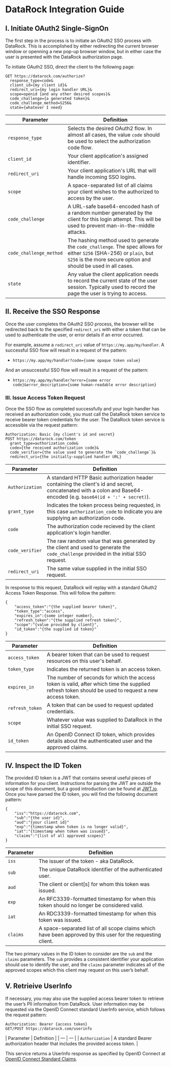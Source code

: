 # DataRock Integration Guide

## I. Initiate OAuth2 Single-SignOn
The first step in the process is to initiate an OAuth2 SSO process with DataRock.  This is accomplished by either redirecting the current browser window or openning a new pop-up browser window, but in either case the user is presented with the DataRock authorization page.

To initiate OAuth2 SSO, direct the client to the following page:
```
GET https://datarock.com/authorize?
  response_type=code&
  client_id={my client id}&
  redirect_uri={my login handler URL}&
  scope=openid {and any other desired scopes}&
  code_challenge={a generated token}&
  code_challenge_method=S256&
  state={whatever I need}
```
| Parameter | Definition |
|--|--|
| `response_type` | Selects the desired OAuth2 flow.  In almost all cases, the value `code` should be used to select the authorization code flow. |
| `client_id` | Your client application's assigned identifier. |
| `redirect_uri` | Your client application's URL that will handle incoming SSO logins. |
| `scope` | A space-separated list of all claims your client wishes to the authorized to access by the user. |
| `code_challenge` | A URL-safe base64-encoded hash of a random number generated by the client for this login attempt.  This will be used to prevent man-in-the-middle attacks. |
| `code_challenge_method` | The hashing method used to generate the `code_challenge`.  The spec allows for either `S256` (SHA-256) or `plain`, but `S256` is the more secure option and should be used in all cases. |
| `state` | Any value the client application needs to record the current state of the user session.  Typically used to record the page the user is trying to access. |

## II. Receive the SSO Response
Once the user completes the OAuth2 SSO process, the browser will be redirected back to the specified `redirect_uri` with either a token that can be used to authenticate the user, or error details if an error occurred.

For example, assume a `redirect_uri` value of `https://my.app/my/handler`.  A successful SSO flow will result in a request of the pattern:

* `https://my.app/my/handler?code={some opaque token value}`

And an unsuccessful SSO flow will result in a request of the pattern:

* `https://my.app/my/handler?error={some error code}&error_description={some human-readable error description}`

### III. Issue Access Token Request
Once the SSO flow as completed successfully and your login handler has received an authorization code, you must call the DataRock token service to receive bearer token credentials for the user.  The DataRock token service is accessible via the request pattern:

```
Authorization: Basic {my client's id and secret}
POST https://datarock.com/token
  grant_type=authorization_code&
  code={the received authorization code}&
  code_verifier={the value used to generate the `code_challenge`}&
  redirect_uri={the initially-supplied handler URL}
```
| Parameter | Definition |
|--|--|
| `Authorization` | A standard HTTP Basic authorization header containing the client's id and secret, concatenated with a colon and Base64-encoded (e.g. `base64(id + ':' + secret)`). |
| `grant_type` | Indicates the token process being requested, in this case `authorization_code` to indicate you are supplying an authorization code. |
| `code` | The authorization code recieved by the client application's login handler. |
| `code_verifier` | The raw random value that was generated by the client and used to generate the `code_challenge` provided in the initial SSO request. |
| `redirect_uri` | The same value supplied in the initial SSO request. |

In response to this request, DataRock will replay with a standard OAuth2 Access Token Response.  This will follow the pattern:

```
{
	"access_token":"{the supplied bearer token}",
	"token_type":"access",
	"expires_in":{some integer number},
	"refresh_token":"{the supplied refresh token}",
	"scope":"{value provided by client}",
	"id_token":"{the supplied id token}"
}
```
| Parameter | Definition |
| -- | -- |
| `access_token` | A bearer token that can be used to request resources on this user's behalf. |
| `token_type` | Indicates the returned token is an access token. |
| `expires_in` | The number of seconds for which the access token is valid, after which time the supplied refresh token should be used to request a new access token. |
| `refresh_token` | A token that can be used to request updated credentials. |
| `scope` | Whatever value was supplied to DataRock in the initial SSO request. |
| `id_token` | An OpenID Connect ID token, which provides details about the authenticated user and the approved claims. |

## IV. Inspect the ID Token
The provided ID token is a JWT that contains several useful pieces of information for you client.  Instructions for parsing the JWT are outside the scope of this document, but a good introduction can be found at [JWT.io](https://jwt.io/).  Once you have parsed the ID token, you will find the following document pattern:

```
{
	"iss":"https://datarock.com",
	"sub":"{the user id}",
	"aud":"{your client id}"
	"exp":"{timestamp when token is no longer valid}",
	"iat":"{timestamp when token was issued}",
	"claims":"{list of all approved scopes}"
}
```

| Parameter | Definition |
| -- | -- |
| `iss` | The issuer of the token - aka DataRock. |
| `sub` | The unique DataRock identifier of the authenticated user. |
| `aud` | The client or client[s] for whom this token was issued. |
| `exp` | An RFC3339-formatted timestamp for when this token should no longer be considered valid. |
| `iat` | An RDC3339-formatted timestamp for when this token was issued. |
| `claims` | A space-separated list of all scope claims which have been approved by this user for the requesting client. |

The two primary values in the ID token to consider are the `sub` and the `claims` parameters.  The `sub` provides a consistent identifier your application should use to identify the user, and the `claims` parameter indicates all of the approved scopes which this client may request on this user’s behalf.

## V. Retrieive UserInfo
If necessary, you may also use the supplied access bearer token to retrieve the user’s PII information from DataRock.  User information may be requested via the OpenID Connect standard UserInfo service, which follows the request pattern:

```
Authorization: Bearer {access token}
GET/POST https://datarock.com/userinfo
```
| Parameter | Definition |
| — | — |
| `Authorization` | A standard Bearer authorization header that includes the provided access token. |

This service returns a UserInfo response as specified by OpenID Connect at [OpenID Connect Standard Claims](https://openid.net/specs/openid-connect-core-1_0.html#StandardClaims).
